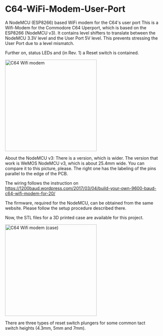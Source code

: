 # C64-WiFi-Modem-User-Port
A NodeMCU (ESP8266) based WiFi modem for the C64's user port
This is a Wifi-Modem for the Commodore C64 Uperport, which is based on the ESP8266 (NodeMCU v3). It contains level shifters to 
translate between the NodeMCU 3.3V level and the User Port 5V level. This prevents stressing the User Port due to a level mismatch.

Further on, status LEDs and (in Rev. 1) a Reset switch is contained.


<img src="https://github.com/svenpetersen1965/C64-WiFi-Modem-User-Port/blob/master/Rev.%200/pictures/2286_-_C64_WiFi_Modem_v0.JPG" width="300" alt="C64 Wifi modem">

About the NodeMCU v3: There is a version, which is wider. The version that work is WeMOS NodeMCU v3, which is about 25.4mm wide. You can compare it to this picture, please. The right one has the labeling of the pins parallel to the edge of the PCB. 

The wiring follows the instruction on https://1200baud.wordpress.com/2017/03/04/build-your-own-9600-baud-c64-wifi-modem-for-20/ 

The firmware, required for the NodeMCU, can be obtained from the same website. Please follow the setup procedure described there.

Now, the STL files for a 3D printed case are available for this project.

<img src="https://github.com/svenpetersen1965/C64-WiFi-Modem-User-Port/blob/master/Case/Rev.%200/pictures/2653_WiFiMod_Case.jpg" width="300" alt="C64 Wifi modem (case)">

There are three types of reset switch plungers for some common tact switch heights (4.3mm, 5mm and 7mm).
